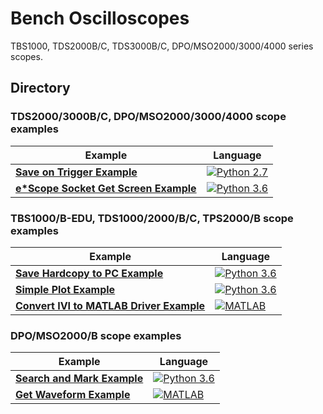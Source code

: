 # Bench Oscilloscopes
TBS1000, TDS2000B/C, TDS3000B/C, DPO/MSO2000/3000/4000 series scopes.



## Directory
###  TDS2000/3000B/C, DPO/MSO2000/3000/4000 scope examples
| Example                                                      | Language                                                     |
| ------------------------------------------------------------ | ------------------------------------------------------------ |
| **[Save on Trigger Example](./src/SaveonTrigExample)**       | [![Python 2.7](https://img.shields.io/badge/python-2.7-&?labelColor=3E434A&colorB=006281&logo=python)](https://www.python.org/downloads/release/python-2715/) |
| **[e*Scope Socket Get Screen Example](./src/eScopeGetScreenExample)** | [![Python 3.6](https://img.shields.io/badge/python-3.6-&?labelColor=3E434A&colorB=006281&logo=python)](https://www.python.org/downloads/release/python-360/) |



### TBS1000/B-EDU, TDS1000/2000/B/C, TPS2000/B scope examples

| Example                                                      | Language                                                     |
| ------------------------------------------------------------ | ------------------------------------------------------------ |
| **[Save Hardcopy to PC Example](./src/SaveHardcopyExample)** | [![Python 3.6](https://img.shields.io/badge/python-3.6-&?labelColor=3E434A&colorB=006281&logo=python)](https://www.python.org/downloads/release/python-360/) |
| **[Simple Plot Example](./src/SimplePlotExample)**           | [![Python 3.6](https://img.shields.io/badge/python-3.6-&?labelColor=3E434A&colorB=006281&logo=python)](https://www.python.org/downloads/release/python-360/) |
| **[Convert IVI to MATLAB Driver Example](./src/Ivi2MatlabDriverExample)** | [![MATLAB](https://img.shields.io/badge/-MATLAB-&?labelColor=3E434A&colorB=F05A22&logo=Mathworks)](https://www.mathworks.com/products/matlab.html?s_tid=hp_products_matlab) |



### DPO/MSO2000/B scope examples

| Example                                                | Language                                                     |
| ------------------------------------------------------ | ------------------------------------------------------------ |
| **[Search and Mark Example](./src/SearchMarkExample)** | [![Python 3.6](https://img.shields.io/badge/python-3.6-&?labelColor=3E434A&colorB=006281&logo=python)](https://www.python.org/downloads/release/python-360/) |
| **[Get Waveform Example](./src/GetWaveformExample)**   | [![MATLAB](https://img.shields.io/badge/-MATLAB-&?labelColor=3E434A&colorB=F05A22&logo=Mathworks)](https://www.mathworks.com/products/matlab.html?s_tid=hp_products_matlab) |

